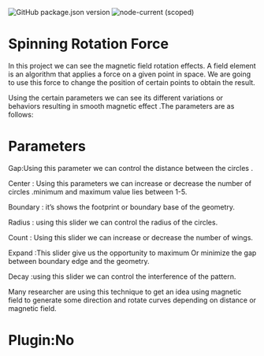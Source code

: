 ![GitHub package.json version](https://img.shields.io/github/package-json/v/mcneel/compute.rhino3d.appserver/main?label=version&style=flat-square)
![node-current (scoped)](https://img.shields.io/badge/dynamic/json?label=node&query=engines.node&url=https%3A%2F%2Fraw.githubusercontent.com%2Fmcneel%2Fcompute.rhino3d.appserver%2Fmain%2Fpackage.json&style=flat-square&color=dark-green)

# Spinning Rotation Force
In this project we can see the magnetic field rotation effects. A field element is an algorithm that applies a force on a given point in space. We are going to use this force to change the position of certain points to obtain the result.

Using the certain parameters we can see its different variations or behaviors resulting in smooth magnetic effect .The parameters are as follows:

# Parameters

Gap:Using this parameter we can control the distance between the circles .

Center : Using this parameters we can increase or decrease the number of circles .minimum and maximum value lies between 1-5.

Boundary : it’s shows the footprint or boundary base of the geometry.

Radius : using this slider we can control the radius of the circles.

Count : Using this slider we can increase or decrease the number of wings.

Expand :This slider give us the opportunity to maximum Or minimize the gap between boundary edge and the geometry.

Decay :using this slider we can control the interference of the pattern.

Many researcher are using this technique to get an idea using magnetic field to generate some direction and rotate curves depending on distance or magnetic field.


# Plugin:No
